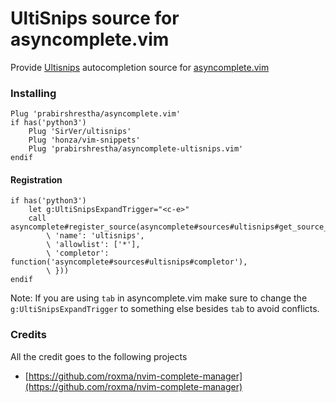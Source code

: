 UltiSnips source for asyncomplete.vim
=====================================

Provide [Ultisnips](https://github.com/SirVer/ultisnips) autocompletion source for [asyncomplete.vim](https://github.com/prabirshrestha/asyncomplete.vim)

### Installing

```viml
Plug 'prabirshrestha/asyncomplete.vim'
if has('python3')
    Plug 'SirVer/ultisnips'
    Plug 'honza/vim-snippets'
    Plug 'prabirshrestha/asyncomplete-ultisnips.vim'
endif
```

#### Registration

```vim
if has('python3')
    let g:UltiSnipsExpandTrigger="<c-e>"
    call asyncomplete#register_source(asyncomplete#sources#ultisnips#get_source_options({
        \ 'name': 'ultisnips',
        \ 'allowlist': ['*'],
        \ 'completor': function('asyncomplete#sources#ultisnips#completor'),
        \ }))
endif
```

Note: If you are using `tab` in asyncomplete.vim make sure to change the `g:UltiSnipsExpandTrigger` to something else besides `tab` to avoid conflicts.

### Credits
All the credit goes to the following projects
* [https://github.com/roxma/nvim-complete-manager](https://github.com/roxma/nvim-complete-manager)
